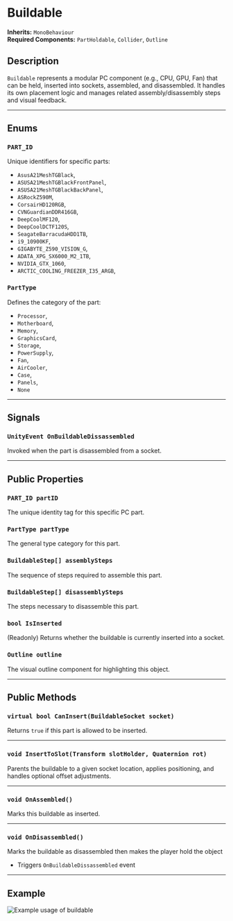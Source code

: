 # Buildable

**Inherits:** `MonoBehaviour`  
**Required Components:** `PartHoldable`, `Collider`, `Outline`

## Description

`Buildable` represents a modular PC component (e.g., CPU, GPU, Fan) that can be held, inserted into sockets, assembled, and disassembled. It handles its own placement logic and manages related assembly/disassembly steps and visual feedback.

---

## Enums

### `PART_ID`
Unique identifiers for specific parts:

- `AsusA21MeshTGBlack`,
- `ASUSA21MeshTGBlackFrontPanel`,
- `ASUSA21MeshTGBlackBackPanel`,
- `ASRockZ590M`,
- `CorsairHD120RGB`,
- `CVNGuardianDDR416GB`,
- `DeepCoolMF120`,
- `DeepCoolDCTF120S`,
- `SeagateBarracudaHDD1TB`,
- `i9_10900KF`,
- `GIGABYTE_Z590_VISION_G`,
- `ADATA_XPG_SX6000_M2_1TB`,
- `NVIDIA_GTX_1060`,
- `ARCTIC_COOLING_FREEZER_I35_ARGB`,

### `PartType`
Defines the category of the part:

- `Processor`,
- `Motherboard`,
- `Memory`,
- `GraphicsCard`,
- `Storage`,
- `PowerSupply`,
- `Fan`,
- `AirCooler`,
- `Case`,
- `Panels`,
- `None`

---

## Signals

### `UnityEvent OnBuildableDissassembled`
Invoked when the part is disassembled from a socket.

---

## Public Properties

### `PART_ID partID`
The unique identity tag for this specific PC part.

### `PartType partType`
The general type category for this part.

### `BuildableStep[] assemblySteps`
The sequence of steps required to assemble this part.

### `BuildableStep[] disassemblySteps`
The steps necessary to disassemble this part.

### `bool IsInserted`
(Readonly) Returns whether the buildable is currently inserted into a socket.

### `Outline outline`
The visual outline component for highlighting this object.

---

## Public Methods

### `virtual bool CanInsert(BuildableSocket socket)`
Returns `true` if this part is allowed to be inserted.  

---

### `void InsertToSlot(Transform slotHolder, Quaternion rot)`
Parents the buildable to a given socket location, applies positioning, and handles optional offset adjustments.

---

### `void OnAssembled()`
Marks this buildable as inserted.

---

### `void OnDisassembled()`
Marks the buildable as disassembled then makes the player hold the object
- Triggers `OnBuildableDissassembled` event


---

## Example

![Example usage of buildable](../../../assets/buildable/example.png)